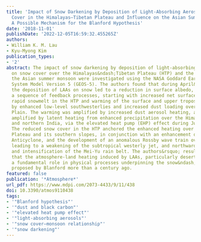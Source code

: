 ```yaml
---
title: 'Impact of Snow Darkening by Deposition of Light-Absorbing Aerosols on Snow
  Cover in the Himalayas–Tibetan Plateau and Influence on the Asian Summer Monsoon:
  A Possible Mechanism for the Blanford Hypothesis'
date: '2018-11-01'
publishDate: '2022-12-05T16:59:32.455265Z'
authors:
- William K. M. Lau
- Kyu-Myong Kim
publication_types:
- '2'
abstract: The impact of snow darkening by deposition of light-absorbing aerosols (LAAs)
  on snow cover over the Himalayas&ndash;Tibetan Plateau (HTP) and the influence on
  the Asian summer monsoon were investigated using the NASA Goddard Earth Observing
  System Model Version 5 (GEOS-5). The authors found that during April&ndash;May&ndash;June,
  the deposition of LAAs on snow led to a reduction in surface albedo, initiating
  a sequence of feedback processes, starting with increased net surface solar radiation,
  rapid snowmelt in the HTP and warming of the surface and upper troposphere, followed
  by enhanced low-level southwesterlies and increased dust loading over the Himalayas&ndash;Indo-Gangetic
  Plain. The warming was amplified by increased dust aerosol heating, and subsequently
  amplified by latent heating from enhanced precipitation over the Himalayan foothills
  and northern India, via the elevated heat pump (EHP) effect during June&ndash;July&ndash;August.
  The reduced snow cover in the HTP anchored the enhanced heating over the Tibetan
  Plateau and its southern slopes, in conjunction with an enhancement of the Tibetan
  Anticyclone, and the development of an anomalous Rossby wave train over East Asia,
  leading to a weakening of the subtropical westerly jet, and northward displacement
  and intensification of the Mei-Yu rain belt. The authors&rsquo; results suggest
  that the atmosphere-land heating induced by LAAs, particularly desert dust, plays
  a fundamental role in physical processes underpinning the snow&ndash;monsoon relationship
  proposed by Blanford more than a century ago.
featured: false
publication: '*Atmosphere*'
url_pdf: https://www.mdpi.com/2073-4433/9/11/438
doi: 10.3390/atmos9110438
tags:
- '"Blanford hypothesis"'
- '"dust and black carbon"'
- '"elevated heat pump effect"'
- '"light-absorbing aerosols"'
- '"snow cover–monsoon relationship"'
- '"snow darkening"'
---
```


